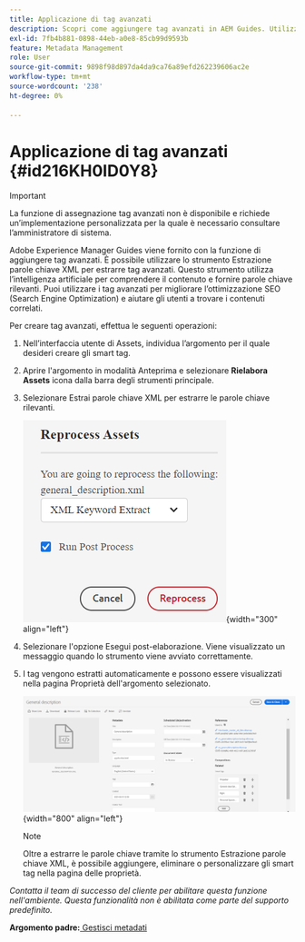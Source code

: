 ```yaml
---
title: Applicazione di tag avanzati
description: Scopri come aggiungere tag avanzati in AEM Guides. Utilizzare lo strumento Estrazione parole chiave XML per estrarre le parole chiave rilevanti.
exl-id: 7fb4b881-0898-44eb-a0e8-85cb99d9593b
feature: Metadata Management
role: User
source-git-commit: 9898f98d897da4da9ca76a89efd262239606ac2e
workflow-type: tm+mt
source-wordcount: '238'
ht-degree: 0%

---
```


# Applicazione di tag avanzati {#id216KH0ID0Y8}

>[!IMPORTANT]
>
> La funzione di assegnazione tag avanzati non è disponibile e richiede un’implementazione personalizzata per la quale è necessario consultare l’amministratore di sistema.

Adobe Experience Manager Guides viene fornito con la funzione di aggiungere tag avanzati. È possibile utilizzare lo strumento Estrazione parole chiave XML per estrarre tag avanzati. Questo strumento utilizza l’intelligenza artificiale per comprendere il contenuto e fornire parole chiave rilevanti. Puoi utilizzare i tag avanzati per migliorare l’ottimizzazione SEO (Search Engine Optimization) e aiutare gli utenti a trovare i contenuti correlati.

Per creare tag avanzati, effettua le seguenti operazioni:

1. Nell’interfaccia utente di Assets, individua l’argomento per il quale desideri creare gli smart tag.
1. Aprire l&#39;argomento in modalità Anteprima e selezionare **Rielabora Assets** icona dalla barra degli strumenti principale.
1. Selezionare Estrai parole chiave XML per estrarre le parole chiave rilevanti.

   ![](images/smart-tag-reprocess-asset.png){width="300" align="left"}

1. Selezionare l&#39;opzione Esegui post-elaborazione. Viene visualizzato un messaggio quando lo strumento viene avviato correttamente.
1. I tag vengono estratti automaticamente e possono essere visualizzati nella pagina Proprietà dell&#39;argomento selezionato.

   ![](images/properties-smart-tags.png){width="800" align="left"}

   >[!NOTE]
   >
   > Oltre a estrarre le parole chiave tramite lo strumento Estrazione parole chiave XML, è possibile aggiungere, eliminare o personalizzare gli smart tag nella pagina delle proprietà.


*Contatta il team di successo del cliente per abilitare questa funzione nell&#39;ambiente. Questa funzionalità non è abilitata come parte del supporto predefinito.*

**Argomento padre:**[ Gestisci metadati](manage-metadata.md)
